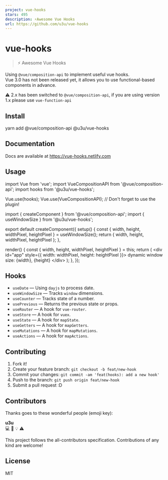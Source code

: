 ```yaml
---
project: vue-hooks
stars: 495
description: ⚡️Awesome Vue Hooks
url: https://github.com/u3u/vue-hooks
---
```


vue-hooks
=========

> ⚡️ Awesome Vue Hooks

Using `@vue/composition-api` to implement useful vue hooks.  
Vue 3.0 has not been released yet, it allows you to use functional-based components in advance.

⚠️ 2.x has been switched to `@vue/composition-api`, if you are using version 1.x please use `vue-function-api`

Install
-------

yarn add @vue/composition-api @u3u/vue-hooks

Documentation
-------------

Docs are available at https://vue-hooks.netlify.com

Usage
-----

import Vue from 'vue';
import VueCompositionAPI from '@vue/composition-api';
import hooks from '@u3u/vue-hooks';

Vue.use(hooks);
Vue.use(VueCompositionAPI); // Don't forget to use the plugin!

import { createComponent } from '@vue/composition-api';
import { useWindowSize } from '@u3u/vue-hooks';

export default createComponent({
  setup() {
    const { width, height, widthPixel, heightPixel } \= useWindowSize();
    return { width, height, widthPixel, heightPixel };
  },

  render() {
    const { width, height, widthPixel, heightPixel } \= this;
    return (
      <div id\="app" style\={{ width: widthPixel, height: heightPixel }}\>
        dynamic window size: {width}, {height}
      </div\>
    );
  },
});

Hooks
-----

-   `useDate` — Using `dayjs` to process date.
-   `useWindowSize` — Tracks `window` dimensions.
-   `useCounter` — Tracks state of a number.
-   `usePrevious` — Returns the previous state or props.
-   `useRouter` — A hook for `vue-router`.
-   `useStore` — A hook for `vuex`.
-   `useState` — A hook for `mapState`.
-   `useGetters` — A hook for `mapGetters`.
-   `useMutations` — A hook for `mapMutations`.
-   `useActions` — A hook for `mapActions`.

Contributing
------------

1.  Fork it!
2.  Create your feature branch: `git checkout -b feat/new-hook`
3.  Commit your changes: `git commit -am 'feat(hooks): add a new hook'`
4.  Push to the branch: `git push origin feat/new-hook`
5.  Submit a pull request :D

Contributors
------------

Thanks goes to these wonderful people (emoji key):

  
**u3u**  
💻 📖 💡 ⚠️

This project follows the all-contributors specification. Contributions of any kind are welcome!

License
-------

MIT
